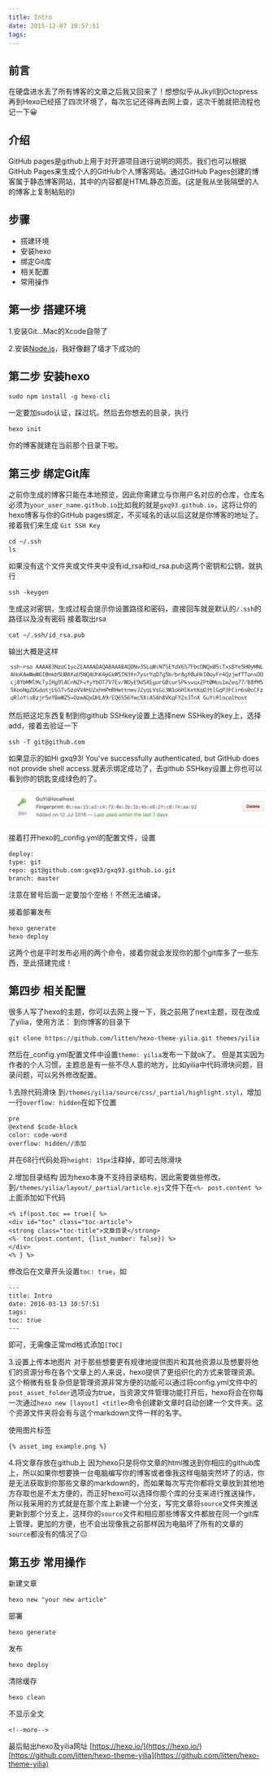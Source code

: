 ```yaml
---
title: Intro
date: 2015-12-07 10:57:51
tags:
---
```


## 前言

在硬盘进水丢了所有博客的文章之后我又回来了！想想似乎从Jkyll到Octopress再到Hexo已经搭了四次环境了，每次忘记还得再去网上查，这次干脆就把流程也记一下😀

## 介绍
GitHub pages是github上用于对开源项目进行说明的网页。我们也可以根据GitHub Pages来生成个人的GitHub个人博客网站。通过GitHub Pages创建的博客属于静态博客网站，其中的内容都是HTML静态页面。(这是我从坐我隔壁的人的博客上复制粘贴的)

## 步骤

* 搭建环境
* 安装hexo
* 绑定Git库
* 相关配置
* 常用操作

## 第一步 搭建环境
1.安装Git...Mac的Xcode自带了

2.安装[Node.js](https://nodejs.org/en/)，我好像翻了墙才下成功的

## 第二步 安装hexo
```shell
sudo npm install -g hexo-cli

```
一定要加sudo认证，踩过坑。然后去你想去的目录，执行
```shell
hexo init

```
你的博客就建在当前那个目录下啦。

## 第三步 绑定Git库
之前你生成的博客只能在本地预览，因此你需建立与你用户名对应的仓库，仓库名必须为``your_user_name.github.io``比如我的就是``gxq93.github.io``，这将让你的hexo博客与你的GitHub pages绑定，不买域名的话以后这就是你博客的地址了。
接着我们来生成 ``Git SSH Key``
```shell
cd ~/.ssh
ls
```
如果没有这个文件夹或文件夹中没有id_rsa和id_rsa.pub这两个密钥和公钥，就执行
```shell
ssh -keygen
```
生成这对密钥，生成过程会提示你设置路径和密码，直接回车就是默认的``/.ssh``的路径以及没有密码
接着取出rsa
```shell
cat ~/.ssh/id_rsa.pub
```
输出大概是这样

![](https://github.com/gxq93/gxq93.github.io/blob/source/source/_posts/Intro/ssh_rsa.png)


然后把这坨东西复制到你github SSHkey设置上选择new SSHkey的key上，选择add，接着去验证一下
```shell
ssh -T git@github.com
```
如果显示的如Hi gxq93! You've successfully authenticated, but GitHub does not provide shell access.就表示绑定成功了，去github SSHkey设置上你也可以看到你的钥匙变成绿色的了。

![](https://github.com/gxq93/gxq93.github.io/blob/source/source/_posts/Intro/ssh_sucess.png)

接着打开hexo的_config.yml的配置文件，设置
```shell
deploy:
type: git
repo: git@github.com:gxq93/gxq93.github.io.git
branch: master
```
注意在冒号后面一定要加个空格！不然无法编译。

接着部署发布
```shell
hexo generate
hexo deploy
```
这两个也是平时发布必用的两个命令，接着你就会发现你的那个git库多了一些东西，至此搭建完成！
## 第四步 相关配置
很多人写了hexo的主题，你可以去网上搜一下，我之前用了next主题，现在改成了yilia，使用方法：
到你博客的目录下
```
git clone https://github.com/litten/hexo-theme-yilia.git themes/yilia
```
然后在_config.yml配置文件中设置``theme: yilia``发布一下就ok了。
但是其实因为作者的个人习惯，主题总是有一些不尽人意的地方，比如yilia中代码滑块问题，目录问题，可以另外修改配置。

1.去除代码滑块
到``/themes/yilia/source/css/_partial/highlight.styl``，增加一行``overflow: hidden``在如下位置
```
pre
@extend $code-block
color: code-word
overflow: hidden//添加
```
并在68行代码处将``height: 15px``注释掉，即可去除滑块

2.增加目录结构
因为hexo本身不支持目录结构，因此需要做些修改。到``/themes/yilia/layout/_partial/article.ejs``文件下在``<%- post.content %>``上面添加如下代码
```shell
<% if(post.toc == true){ %>
<div id="toc" class="toc-article">
<strong class="toc-title">文章目录</strong>
<%- toc(post.content, {list_number: false}) %>
</div>
<% } %>
```
修改后在文章开头设置``toc: true``，如
```shell
---
title: Intro
date: 2016-03-13 10:57:51
tags:
toc: true
---
```
即可，无需像正常md格式添加``[TOC]``

3.设置上传本地图片
对于那些想要更有规律地提供图片和其他资源以及想要将他们的资源分布在各个文章上的人来说，hexo提供了更组织化的方式来管理资源。这个稍微有些复杂但是管理资源非常方便的功能可以通过将config.yml文件中的``post_asset_folder``选项设为true，当资源文件管理功能打开后，hexo将会在你每一次通过``hexo new [layout] <title>``命令创建新文章时自动创建一个文件夹。这个资源文件夹将会有与这个markdown文件一样的名字。

使用图片标签
```
{% asset_img example.png %}
```
4.将文章存放在github上
因为hexo只是将你文章的html推送到你相应的github库上，所以如果你想要换一台电脑编写你的博客或者像我这样电脑突然坏了的话，你是无法获取到你那些文章的markdown的，而如果每次写完你都将文章放到其他地方存取也是不太方便的，而正好hexo可以选择你那个库的分支来进行推送操作，所以我采用的方式就是在那个库上新建一个分支，写完文章将``source``文件夹推送更新到那个分支上，这样你的``source``文件和相应那些博客文件都放在同一个git库上管理，更加的方便，也不会出现像我之前那样因为电脑坏了所有的文章的``source``都没有的情况了😑

## 第五步 常用操作
新建文章
```shell
hexo new "your new article"
```
部署
```shell
hexo generate
```
发布
```shell
hexo deploy
```
清除缓存
```shell
hexo clean
```
不显示全文
```shell
<!--more-->
```

最后贴出hexo及yilia网址
[https://hexo.io/](https://hexo.io/)
[https://github.com/litten/hexo-theme-yilia](https://github.com/litten/hexo-theme-yilia)
